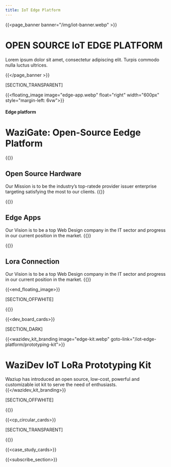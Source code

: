 ```yaml
---
title: IoT Edge Platform
---
```


{{<page_banner banner="/img/iot-banner.webp" >}}

# OPEN SOURCE IoT EDGE PLATFORM

Lorem ipsum dolor sit amet, consectetur adipiscing elit. Turpis commodo nulla luctus ultrices.

{{</page_banner >}}

[SECTION_TRANSPARENT]

{{<floating_image image="edge-app.webp" float="right" width="600px" style="margin-left: 6vw">}}

#### Edge platform

# WaziGate: Open-Source Eedge Platform

{{<au-circle-icon-text icon="/img/icons/mission-star.svg">}}
## Open Source Hardware

Our Mission is to be the industry’s top-ratede provider issuer enterprise targeting satisfying the most to our clients.
{{</au-circle-icon-text>}}

{{<au-circle-icon-text icon="/img/icons/vision-star.svg">}}
## Edge Apps

Our Vision is to be a top Web Design company in the IT sector and progress in our current position in the market.
{{</au-circle-icon-text>}}

{{<au-circle-icon-text icon="/img/icons/vision-star.svg">}}
## Lora Connection

Our Vision is to be a top Web Design company in the IT sector and progress in our current position in the market.
{{</au-circle-icon-text>}}

{{<end_floating_image>}}

[SECTION_OFFWHITE]

{{<title>}}Revolutionize With Waziup Boards{{</title>}}

{{<dev_board_cards>}}

<!-- {{<full_length_banner banner="edge-kit.webp">}} -->

[SECTION_DARK]

{{<wazidev_kit_branding  image="edge-kit.webp" goto-link="/iot-edge-platform/prototyping-kit">}}

# WaziDev IoT  LoRa Prototyping Kit

Waziup has introduced an open source, low-cost, powerful and customizable iot kit to serve the need of enthusiasts.
{{</wazidev_kit_branding>}}

[SECTION_OFFWHITE]

{{<title>}}Cloud Platform{{</title>}}

{{<cp_circular_cards>}}

[SECTION_TRANSPARENT]

{{<title>}} Case Study {{</title>}}

{{<case_study_cards>}}

{{<subscribe_section>}}